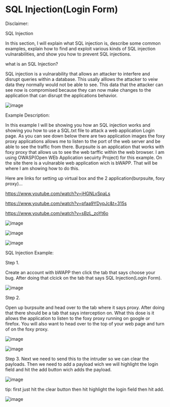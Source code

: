 # SQL Injection(Login Form)

Disclaimer: 

SQL Injection

In this section, I will explain what SQL injection is, describe some common examples, explain how to find and
exploit various kinds of SQL injection vulnarabilities, and show you how to prevent SQL injections.

what is an SQL Injection?

SQL injection is a vulnarability that allows an attacker to interfere and disrupt queries within a database.
This usally alllows the attacker to veiw data they normally would not be able to see. This data that the
attacker can see now is compromised because they can now make changes to the application that can disrupt the 
applications behavior.


![image](https://github.com/user-attachments/assets/b231c557-c130-4453-9493-9628eb23981b)



Example Description: 

In this example I will be showing you how an SQL injection works and showing you how to
use a SQL.txt file to attack a web application Login page. As you can see down below there are two
application images the foxy proxy applications allows me to listen to the port of the web server and be able to 
see the traffic from there. Burpsuite is an application that works with foxy proxy that allows us to see the web tarffic
within the web browser. I am using OWASP(Open WEb Application secuirty Project) for this example. On the site
there is a vulnarable web application wich is bWAPP. That will be where I am showing how to do this.

Here are links for setting up virtual box and the 2 application(burpsuite, foxy proxy)...

https://www.youtube.com/watch?v=jHGNLvSpaLs

https://www.youtube.com/watch?v=pfaa9YDypJc&t=315s

https://www.youtube.com/watch?v=sBzL_zoYt6o





![image](https://github.com/user-attachments/assets/cbdcad07-4f92-4c95-aa0a-59cfaeb4f5c3)





![image](https://github.com/user-attachments/assets/9e6f93ad-f3c5-4000-8540-6aca63e8f6ae)


![image](https://github.com/user-attachments/assets/7f323317-8270-4101-ba43-dc3ee530d0e3)







SQL Injection Example:


Step 1. 


Create an account with bWAPP then click the tab that says choose your bug. After doing that clcick on
the tab that says SQL Injection(Login Form). 


![image](https://github.com/user-attachments/assets/c0088d2f-ee44-41e2-8bb0-f800bd1a93fc)




Step 2. 

Open up burpsuite and head over to the tab where it says proxy. After doing that there should be a tab that says 
interception on. What this dose is it allows the application to listen to the foxy proxy running on google or firefox. You will also
want to head over to the top of your web page and turn of on the foxy proxy.





![image](https://github.com/user-attachments/assets/78c43152-5117-442b-a3ca-401fbf9564a2)



![image](https://github.com/user-attachments/assets/df8758eb-03e1-4d0b-baf0-1f9899a31b64)







Step 3. Next we need to send this to the intruder so we can clear the payloads. Then we need to add a payload wich we will
highlight the login field and hit the add button wich adds the payload. 




![image](https://github.com/user-attachments/assets/e5b2eebd-80bc-4838-9652-5c52727b0f34)





tip: first just hit the clear button then hit highlight the login field then hit add.




![image](https://github.com/user-attachments/assets/1fc383ff-5165-4cf0-aeee-8d61a9830141)

















